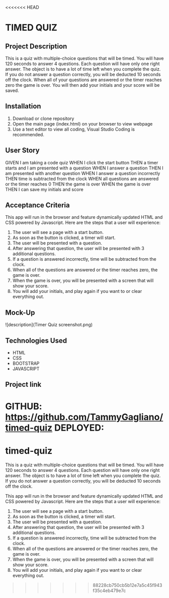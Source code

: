 <<<<<<< HEAD
# TIMED QUIZ
## Project Description

This is a quiz with multiple-choice questions that will be timed. You will have 120 seconds to answer 4 questions. Each question will have only one right answer. The object is to have a lot of time left when you complete the quiz. If you do not answer a question correctly, you will be deducted 10 seconds off the clock. When all of your questions are answered or the timer reaches zero the game is over. You will then add your initials and your score will be saved. 
## Installation

1. Download or clone repository
2. Open the main page (index.html) on your browser to view webpage
3. Use a text editor to view all coding, Visual Studio Coding is recommended.
## User Story

GIVEN I am taking a code quiz
WHEN I click the start button
THEN a timer starts and I am presented with a question
WHEN I answer a question
THEN I am presented with another question
WHEN I answer a question incorrectly
THEN time is subtracted from the clock
WHEN all questions are answered or the timer reaches 0
THEN the game is over
WHEN the game is over
THEN I can save my initials and score
## Acceptance Criteria

This app will run in the browser and feature dynamically updated HTML and CSS powered by Javascript. Here are the steps that a user will experience: 

1. The user will see a page with a start button.
2. As soon as the button is clicked, a timer will start.
3. The user will be presented with a question.
4. After answering that question, the user will be presented with 3 additional questions.
5. If a question is answered incorrectly, time will be subtracted from the clock.
6. When all of the questions are answered or the timer reaches zero, the game is over. 
7. When the game is over, you will be presented with a screen that will show your score. 
8. You will add your initials, and play again if you want to or clear everything out. 
## Mock-Up
![description](Timer Quiz screenshot.png)

## Technologies Used 

- HTML
- CSS
- BOOTSTRAP
- JAVASCRIPT 

## Project link

GITHUB: https://github.com/TammyGagliano/timed-quiz
DEPLOYED: 
=======
# timed-quiz


This is a quiz with multiple-choice questions that will be timed. You will have 120 seconds to answer 4 questions. Each question will have only one right answer. The object is to have a lot of time left when you complete the quiz. If you do not answer a question correctly, you will be deducted 10 seconds off the clock.

This app will run in the browser and feature dynamically updated HTML and CSS powered by Javascript. Here are the steps that a user will experience: 

1. The user will see a page with a start button.
2. As soon as the button is clicked, a timer will start.
3. The user will be presented with a question.
4. After answering that question, the user will be presented with 3 additional questions.
5. If a question is answered incorrectly, time will be subtracted from the clock.
6. When all of the questions are answered or the timer reaches zero, the game is over. 
7. When the game is over, you will be presented with a screen that will show your score. 
8. You will add your initials, and play again if you want to or clear everything out. 
>>>>>>> 88228cb750cb5b12e7a5c45f943f35c4eb479e7c
